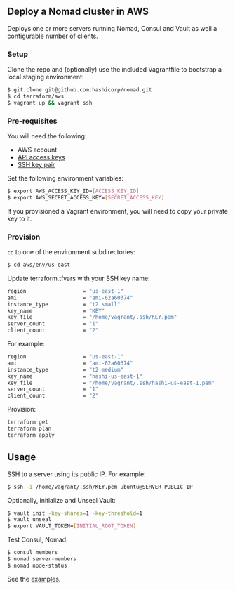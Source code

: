 ## Deploy a Nomad cluster in AWS

Deploys one or more servers running Nomad,  Consul and Vault as well a configurable number of clients.

### Setup

Clone the repo and (optionally) use the included Vagrantfile to bootstrap a local staging environment:

```bash
$ git clone git@github.com:hashicorp/nomad.git
$ cd terraform/aws
$ vagrant up && vagrant ssh
```

### Pre-requisites

You will need the following:

- AWS account
- [API access keys](http://aws.amazon.com/developers/access-keys/)
- [SSH key pair](http://docs.aws.amazon.com/AWSEC2/latest/UserGuide/ec2-key-pairs.html)

Set the following environment variables:

```bash
$ export AWS_ACCESS_KEY_ID=[ACCESS_KEY_ID]
$ export AWS_SECRET_ACCESS_KEY=[SECRET_ACCESS_KEY]
```

If you provisioned a Vagrant environment, you will need to copy your private key to it. 

### Provision

`cd` to one of the environment subdirectories:

```bash
$ cd aws/env/us-east
```

Update terraform.tfvars with your SSH key name:

```bash
region                  = "us-east-1"
ami                     = "ami-62a60374"
instance_type           = "t2.small"
key_name                = "KEY"
key_file                = "/home/vagrant/.ssh/KEY.pem"
server_count            = "1"
client_count            = "2"
```
For example:

```bash
region                  = "us-east-1"
ami                     = "ami-62a60374"
instance_type           = "t2.medium"
key_name                = "hashi-us-east-1"
key_file                = "/home/vagrant/.ssh/hashi-us-east-1.pem"
server_count            = "1"
client_count            = "2"
```

Provision:

```bash
terraform get
terraform plan
terraform apply
```

## Usage

SSH to a server using its public IP. For example:

```bash
$ ssh -i /home/vagrant/.ssh/KEY.pem ubuntu@SERVER_PUBLIC_IP
```

Optionally, initialize and Unseal Vault:

```bash
$ vault init -key-shares=1 -key-threshold=1
$ vault unseal
$ export VAULT_TOKEN=[INITIAL_ROOT_TOKEN]
```

Test Consul, Nomad:

```bash
$ consul members
$ nomad server-members
$ nomad node-status
```

See the [examples](../examples/README.md).

